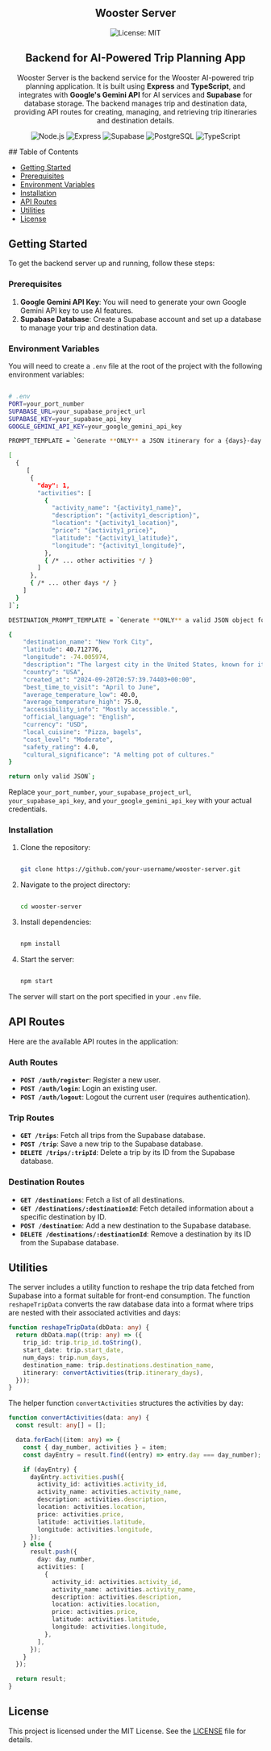 <div align="center">
<h2> Wooster Server </h2>

![License: MIT](https://img.shields.io/badge/License-MIT-yellow.svg)

## Backend for AI-Powered Trip Planning App

Wooster Server is the backend service for the Wooster AI-powered trip planning application. It is built using **Express** and **TypeScript**, and integrates with **Google's Gemini API** for AI services and **Supabase** for database storage. The backend manages trip and destination data, providing API routes for creating, managing, and retrieving trip itineraries and destination details.

![Node.js](https://img.shields.io/badge/node.js-6DA55F?style=for-the-badge&logo=node.js&logoColor=white)
![Express](https://img.shields.io/badge/express.js-%23404d59.svg?style=for-the-badge&logo=express&logoColor=%2361DAFB)
![Supabase](https://img.shields.io/badge/supabase-3ECF8E?style=for-the-badge&logo=supabase&logoColor=white)
![PostgreSQL](https://img.shields.io/badge/postgresql-%23316192.svg?style=for-the-badge&logo=postgresql&logoColor=white)
![TypeScript](https://img.shields.io/badge/typescript-%23007ACC.svg?style=for-the-badge&logo=typescript&logoColor=white)

</div>
## Table of Contents

- [Getting Started](#getting-started)
- [Prerequisites](#prerequisites)
- [Environment Variables](#environment-variables)
- [Installation](#installation)
- [API Routes](#api-routes)
- [Utilities](#utilities)
- [License](#license)

## Getting Started

To get the backend server up and running, follow these steps:

### Prerequisites

1. **Google Gemini API Key**: You will need to generate your own Google Gemini API key to use AI features.
2. **Supabase Database**: Create a Supabase account and set up a database to manage your trip and destination data.

### Environment Variables

You will need to create a `.env` file at the root of the project with the following environment variables:

```bash

# .env
PORT=your_port_number
SUPABASE_URL=your_supabase_project_url
SUPABASE_KEY=your_supabase_api_key
GOOGLE_GEMINI_API_KEY=your_google_gemini_api_key

PROMPT_TEMPLATE = `Generate **ONLY** a JSON itinerary for a {days}-day trip to **{location}**, starting on {start_date}. If you include any additional text outside the JSON it will break. Have no more than three activities per day. Exclude arrival, departure, check-in, and check-out. Include **only** the following fields for each activity: activity_name, description, location, price, latitude, longitude.

[
  {
     [
      {
        "day": 1,
        "activities": [
          {
            "activity_name": "{activity1_name}",
            "description": "{activity1_description}",
            "location": "{activity1_location}",
            "price": "{activity1_price}",
            "latitude": "{activity1_latitude}",
            "longitude": "{activity1_longitude}",
          },
          { /* ... other activities */ }
        ]
      },
      { /* ... other days */ }
    ]
  }
]`;

DESTINATION_PROMPT_TEMPLATE = `Generate **ONLY** a valid JSON object for {destination}. That means **NO ARRAYS**. **DO NOT** include a user_ratings field. Temperature will be stored as a **NUMBER**. If you include any additional text outside the JSON it will break. **DO NOT** include the destination_id field in your output. Include **only** the following fields for each destination: destination_name, latitude, longitude, description, country, created_at, best_time_to_visit, average_temperature_low, average_temperature_high, popular_activities, travel_tips, nearby_attractions, transportation_options, accessibility_info, official_language, currency, local_cuisine, user_ratings, cost_level, safety_rating, and cultural_significance. Make sure all keys are in double quotes and use double quotes for string values. Format lists as comma-separated strings without brackets. Here is an example:

{
    "destination_name": "New York City",
    "latitude": 40.712776,
    "longitude": -74.005974,
    "description": "The largest city in the United States, known for its iconic landmarks and cultural diversity.",
    "country": "USA",
    "created_at": "2024-09-20T20:57:39.74403+00:00",
    "best_time_to_visit": "April to June",
    "average_temperature_low": 40.0,
    "average_temperature_high": 75.0,
    "accessibility_info": "Mostly accessible.",
    "official_language": "English",
    "currency": "USD",
    "local_cuisine": "Pizza, bagels",
    "cost_level": "Moderate",
    "safety_rating": 4.0,
    "cultural_significance": "A melting pot of cultures."
}

return only valid JSON`;
```

Replace `your_port_number`, `your_supabase_project_url`, `your_supabase_api_key`, and `your_google_gemini_api_key` with your actual credentials.

### Installation

1. Clone the repository:

   ```bash

   git clone https://github.com/your-username/wooster-server.git
   ```

2. Navigate to the project directory:

   ```bash

   cd wooster-server
   ```

3. Install dependencies:

   ```bash

   npm install
   ```

4. Start the server:

   ```bash

   npm start
   ```

The server will start on the port specified in your `.env` file.

## API Routes

Here are the available API routes in the application:

### Auth Routes

- **`POST /auth/register`**: Register a new user.
- **`POST /auth/login`**: Login an existing user.
- **`POST /auth/logout`**: Logout the current user (requires authentication).

### Trip Routes

- **`GET /trips`**: Fetch all trips from the Supabase database.
- **`POST /trip`**: Save a new trip to the Supabase database.
- **`DELETE /trips/:tripId`**: Delete a trip by its ID from the Supabase database.

### Destination Routes

- **`GET /destinations`**: Fetch a list of all destinations.
- **`GET /destinations/:destinationId`**: Fetch detailed information about a specific destination by ID.
- **`POST /destination`**: Add a new destination to the Supabase database.
- **`DELETE /destinations/:destinationId`**: Remove a destination by its ID from the Supabase database.

## Utilities

The server includes a utility function to reshape the trip data fetched from Supabase into a format suitable for front-end consumption. The function `reshapeTripData` converts the raw database data into a format where trips are nested with their associated activities and days:

```typescript
function reshapeTripData(dbData: any) {
  return dbData.map((trip: any) => ({
    trip_id: trip.trip_id.toString(),
    start_date: trip.start_date,
    num_days: trip.num_days,
    destination_name: trip.destinations.destination_name,
    itinerary: convertActivities(trip.itinerary_days),
  }));
}
```

The helper function `convertActivities` structures the activities by day:

```typescript
function convertActivities(data: any) {
  const result: any[] = [];

  data.forEach((item: any) => {
    const { day_number, activities } = item;
    const dayEntry = result.find((entry) => entry.day === day_number);

    if (dayEntry) {
      dayEntry.activities.push({
        activity_id: activities.activity_id,
        activity_name: activities.activity_name,
        description: activities.description,
        location: activities.location,
        price: activities.price,
        latitude: activities.latitude,
        longitude: activities.longitude,
      });
    } else {
      result.push({
        day: day_number,
        activities: [
          {
            activity_id: activities.activity_id,
            activity_name: activities.activity_name,
            description: activities.description,
            location: activities.location,
            price: activities.price,
            latitude: activities.latitude,
            longitude: activities.longitude,
          },
        ],
      });
    }
  });

  return result;
}
```

## License

This project is licensed under the MIT License. See the [LICENSE](LICENSE) file for details.
